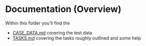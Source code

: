 # Documentation (Overview)

Within this folder you'll find the 

- [CASE_DATA.md](./CASE_DATA.md) covering the test data
- [TASKS.md](./TASKS.md) covering the tasks roughly outlined and some help

